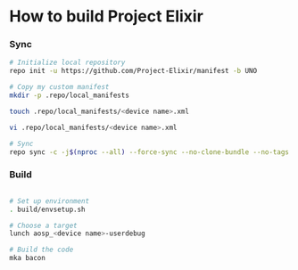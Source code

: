 # How to build Project Elixir

### Sync ###

```bash
# Initialize local repository
repo init -u https://github.com/Project-Elixir/manifest -b UNO

# Copy my custom manifest
mkdir -p .repo/local_manifests

touch .repo/local_manifests/<device name>.xml

vi .repo/local_manifests/<device name>.xml

# Sync
repo sync -c -j$(nproc --all) --force-sync --no-clone-bundle --no-tags

```

### Build ###

```bash

# Set up environment
. build/envsetup.sh

# Choose a target
lunch aosp_<device name>-userdebug

# Build the code
mka bacon 
```
